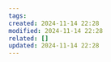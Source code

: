```yaml
---
tags: 
created: 2024-11-14 22:28
modified: 2024-11-14 22:28
related: []
updated: 2024-11-14 22:28
---
```



